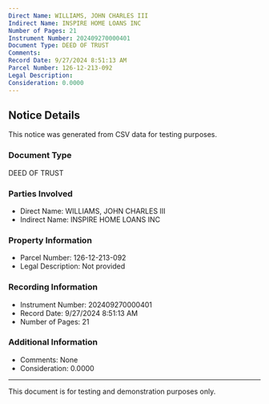 ```yaml
---
Direct Name: WILLIAMS, JOHN CHARLES III
Indirect Name: INSPIRE HOME LOANS INC
Number of Pages: 21
Instrument Number: 202409270000401
Document Type: DEED OF TRUST
Comments: 
Record Date: 9/27/2024 8:51:13 AM
Parcel Number: 126-12-213-092
Legal Description: 
Consideration: 0.0000
---
```


## Notice Details

This notice was generated from CSV data for testing purposes.

### Document Type
DEED OF TRUST

### Parties Involved
- Direct Name: WILLIAMS, JOHN CHARLES III
- Indirect Name: INSPIRE HOME LOANS INC

### Property Information
- Parcel Number: 126-12-213-092
- Legal Description: Not provided

### Recording Information
- Instrument Number: 202409270000401
- Record Date: 9/27/2024 8:51:13 AM
- Number of Pages: 21

### Additional Information
- Comments: None
- Consideration: 0.0000

---

This document is for testing and demonstration purposes only.
